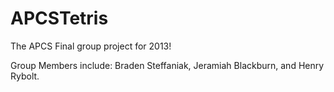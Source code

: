 APCSTetris
==========

The APCS Final group project for 2013!

Group Members include: Braden Steffaniak, Jeramiah Blackburn, and Henry Rybolt.
